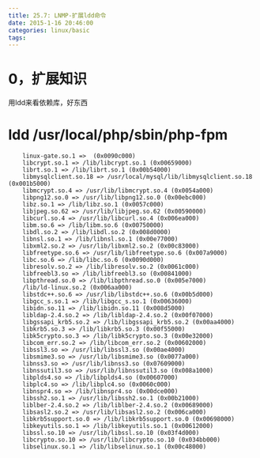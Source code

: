 ```yaml
---
title: 25.7: LNMP-扩展ldd命令
date: 2015-1-16 20:46:00
categories: linux/basic
tags:
---
```

 
0，扩展知识
=============================================
用ldd来看依赖库，好东西
# ldd /usr/local/php/sbin/php-fpm
        linux-gate.so.1 =>  (0x0090c000)
        libcrypt.so.1 => /lib/libcrypt.so.1 (0x00659000)
        librt.so.1 => /lib/librt.so.1 (0x00b54000)
        libmysqlclient.so.18 => /usr/local/mysql/lib/libmysqlclient.so.18 (0x001b5000)
        libmcrypt.so.4 => /usr/lib/libmcrypt.so.4 (0x0054a000)
        libpng12.so.0 => /usr/lib/libpng12.so.0 (0x00ebc000)
        libz.so.1 => /lib/libz.so.1 (0x0057c000)
        libjpeg.so.62 => /usr/lib/libjpeg.so.62 (0x00590000)
        libcurl.so.4 => /usr/lib/libcurl.so.4 (0x006ea000)
        libm.so.6 => /lib/libm.so.6 (0x00750000)
        libdl.so.2 => /lib/libdl.so.2 (0x008d0000)
        libnsl.so.1 => /lib/libnsl.so.1 (0x00e77000)
        libxml2.so.2 => /usr/lib/libxml2.so.2 (0x00c83000)
        libfreetype.so.6 => /usr/lib/libfreetype.so.6 (0x007a9000)
        libc.so.6 => /lib/libc.so.6 (0x0090d000)
        libresolv.so.2 => /lib/libresolv.so.2 (0x0061c000)
        libfreebl3.so => /lib/libfreebl3.so (0x00841000)
        libpthread.so.0 => /lib/libpthread.so.0 (0x005e7000)
        /lib/ld-linux.so.2 (0x006aa000)
        libstdc++.so.6 => /usr/lib/libstdc++.so.6 (0x00b5d000)
        libgcc_s.so.1 => /lib/libgcc_s.so.1 (0x00636000)
        libidn.so.11 => /lib/libidn.so.11 (0x008d5000)
        libldap-2.4.so.2 => /lib/libldap-2.4.so.2 (0x00f07000)
        libgssapi_krb5.so.2 => /lib/libgssapi_krb5.so.2 (0x00aa4000)
        libkrb5.so.3 => /lib/libkrb5.so.3 (0x00f55000)
        libk5crypto.so.3 => /lib/libk5crypto.so.3 (0x00e32000)
        libcom_err.so.2 => /lib/libcom_err.so.2 (0x00602000)
        libssl3.so => /usr/lib/libssl3.so (0x00ae4000)
        libsmime3.so => /usr/lib/libsmime3.so (0x0077a000)
        libnss3.so => /usr/lib/libnss3.so (0x07609000)
        libnssutil3.so => /usr/lib/libnssutil3.so (0x008a1000)
        libplds4.so => /lib/libplds4.so (0x00607000)
        libplc4.so => /lib/libplc4.so (0x0060c000)
        libnspr4.so => /lib/libnspr4.so (0x00dce000)
        libssh2.so.1 => /usr/lib/libssh2.so.1 (0x00b21000)
        liblber-2.4.so.2 => /lib/liblber-2.4.so.2 (0x00689000)
        libsasl2.so.2 => /usr/lib/libsasl2.so.2 (0x006ca000)
        libkrb5support.so.0 => /lib/libkrb5support.so.0 (0x00698000)
        libkeyutils.so.1 => /lib/libkeyutils.so.1 (0x00612000)
        libssl.so.10 => /usr/lib/libssl.so.10 (0x03f4d000)
        libcrypto.so.10 => /usr/lib/libcrypto.so.10 (0x034bb000)
        libselinux.so.1 => /lib/libselinux.so.1 (0x00c48000) 
